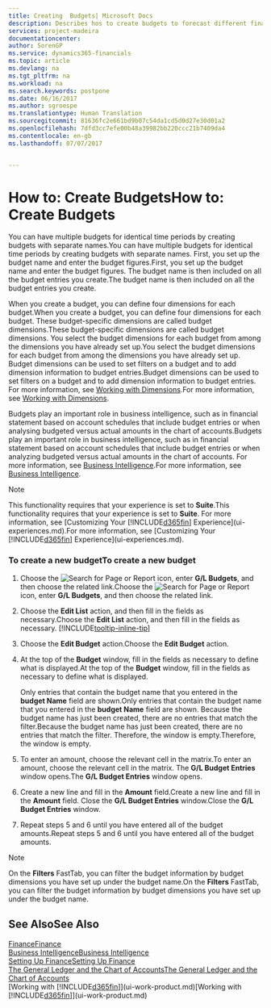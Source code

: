 ```yaml
---
title: Creating  Budgets| Microsoft Docs
description: Describes hos to create budgets to forecast different financial activities and assign dimensions for business intelligence purposes.
services: project-madeira
documentationcenter: 
author: SorenGP
ms.service: dynamics365-financials
ms.topic: article
ms.devlang: na
ms.tgt_pltfrm: na
ms.workload: na
ms.search.keywords: postpone
ms.date: 06/16/2017
ms.author: sgroespe
ms.translationtype: Human Translation
ms.sourcegitcommit: 81636fc2e661bd9b07c54da1cd5d0d27e30d01a2
ms.openlocfilehash: 7dfd3cc7efe00b48a39982bb220ccc21b7409da4
ms.contentlocale: en-gb
ms.lasthandoff: 07/07/2017


---
```

# <a name="how-to-create--budgets"></a><span data-ttu-id="1e3e5-103">How to: Create  Budgets</span><span class="sxs-lookup"><span data-stu-id="1e3e5-103">How to: Create  Budgets</span></span>
<span data-ttu-id="1e3e5-104">You can have multiple budgets for identical time periods by creating budgets with separate names.</span><span class="sxs-lookup"><span data-stu-id="1e3e5-104">You can have multiple budgets for identical time periods by creating budgets with separate names.</span></span> <span data-ttu-id="1e3e5-105">First, you set up the budget name and enter the budget figures.</span><span class="sxs-lookup"><span data-stu-id="1e3e5-105">First, you set up the budget name and enter the budget figures.</span></span> <span data-ttu-id="1e3e5-106">The budget name is then included on all the budget entries you create.</span><span class="sxs-lookup"><span data-stu-id="1e3e5-106">The budget name is then included on all the budget entries you create.</span></span>  

 <span data-ttu-id="1e3e5-107">When you create a budget, you can define four dimensions for each budget.</span><span class="sxs-lookup"><span data-stu-id="1e3e5-107">When you create a budget, you can define four dimensions for each budget.</span></span> <span data-ttu-id="1e3e5-108">These budget\-specific dimensions are called budget dimensions.</span><span class="sxs-lookup"><span data-stu-id="1e3e5-108">These budget\-specific dimensions are called budget dimensions.</span></span> <span data-ttu-id="1e3e5-109">You select the budget dimensions for each budget from among the dimensions you have already set up.</span><span class="sxs-lookup"><span data-stu-id="1e3e5-109">You select the budget dimensions for each budget from among the dimensions you have already set up.</span></span> <span data-ttu-id="1e3e5-110">Budget dimensions can be used to set filters on a budget and to add dimension information to budget entries.</span><span class="sxs-lookup"><span data-stu-id="1e3e5-110">Budget dimensions can be used to set filters on a budget and to add dimension information to budget entries.</span></span> <span data-ttu-id="1e3e5-111">For more information, see [Working with Dimensions](finance-dimensions.md).</span><span class="sxs-lookup"><span data-stu-id="1e3e5-111">For more information, see [Working with Dimensions](finance-dimensions.md).</span></span>

 <span data-ttu-id="1e3e5-112">Budgets play an important role in business intelligence, such as in financial statement based on account schedules that include budget entries or when analysing budgeted versus actual amounts in the chart of accounts.</span><span class="sxs-lookup"><span data-stu-id="1e3e5-112">Budgets play an important role in business intelligence, such as in financial statement based on account schedules that include budget entries or when analyzing budgeted versus actual amounts in the chart of accounts.</span></span> <span data-ttu-id="1e3e5-113">For more information, see [Business Intelligence](bi.md).</span><span class="sxs-lookup"><span data-stu-id="1e3e5-113">For more information, see [Business Intelligence](bi.md).</span></span>   

 > [!NOTE]  
>   <span data-ttu-id="1e3e5-114">This functionality requires that your experience is set to **Suite**.</span><span class="sxs-lookup"><span data-stu-id="1e3e5-114">This functionality requires that your experience is set to **Suite**.</span></span> <span data-ttu-id="1e3e5-115">For more information, see [Customizing Your [!INCLUDE[d365fin](includes/d365fin_md.md)] Experience](ui-experiences.md).</span><span class="sxs-lookup"><span data-stu-id="1e3e5-115">For more information, see [Customizing Your [!INCLUDE[d365fin](includes/d365fin_md.md)] Experience](ui-experiences.md).</span></span>  

### <a name="to-create-a-new-budget"></a><span data-ttu-id="1e3e5-116">To create a new budget</span><span class="sxs-lookup"><span data-stu-id="1e3e5-116">To create a new budget</span></span>  

1. <span data-ttu-id="1e3e5-117">Choose the ![Search for Page or Report](media/ui-search/search_small.png "Search for Page or Report icon") icon, enter **G/L Budgets**, and then choose the related link.</span><span class="sxs-lookup"><span data-stu-id="1e3e5-117">Choose the ![Search for Page or Report](media/ui-search/search_small.png "Search for Page or Report icon") icon, enter **G/L Budgets**, and then choose the related link.</span></span>  
2. <span data-ttu-id="1e3e5-118">Choose the **Edit List** action, and then fill in the fields as necessary.</span><span class="sxs-lookup"><span data-stu-id="1e3e5-118">Choose the **Edit List** action, and then fill in the fields as necessary.</span></span> [!INCLUDE[tooltip-inline-tip](includes/tooltip-inline-tip_md.md)]  
3. <span data-ttu-id="1e3e5-119">Choose the **Edit Budget** action.</span><span class="sxs-lookup"><span data-stu-id="1e3e5-119">Choose the **Edit Budget** action.</span></span>
4. <span data-ttu-id="1e3e5-120">At the top of the **Budget** window, fill in the fields as necessary to define what is displayed.</span><span class="sxs-lookup"><span data-stu-id="1e3e5-120">At the top of the **Budget** window, fill in the fields as necessary to define what is displayed.</span></span>  

    <span data-ttu-id="1e3e5-121">Only entries that contain the budget name that you entered in the **budget Name** field are shown.</span><span class="sxs-lookup"><span data-stu-id="1e3e5-121">Only entries that contain the budget name that you entered in the **budget Name** field are shown.</span></span> <span data-ttu-id="1e3e5-122">Because the budget name has just been created, there are no entries that match the filter.</span><span class="sxs-lookup"><span data-stu-id="1e3e5-122">Because the budget name has just been created, there are no entries that match the filter.</span></span> <span data-ttu-id="1e3e5-123">Therefore, the window is empty.</span><span class="sxs-lookup"><span data-stu-id="1e3e5-123">Therefore, the window is empty.</span></span>  
5. <span data-ttu-id="1e3e5-124">To enter an amount, choose the relevant cell in the matrix.</span><span class="sxs-lookup"><span data-stu-id="1e3e5-124">To enter an amount, choose the relevant cell in the matrix.</span></span> <span data-ttu-id="1e3e5-125">The **G/L Budget Entries** window opens.</span><span class="sxs-lookup"><span data-stu-id="1e3e5-125">The **G/L Budget Entries** window opens.</span></span>  
6. <span data-ttu-id="1e3e5-126">Create a new line and fill in the **Amount** field.</span><span class="sxs-lookup"><span data-stu-id="1e3e5-126">Create a new line and fill in the **Amount** field.</span></span> <span data-ttu-id="1e3e5-127">Close the **G/L Budget Entries** window.</span><span class="sxs-lookup"><span data-stu-id="1e3e5-127">Close the **G/L Budget Entries** window.</span></span>  
7. <span data-ttu-id="1e3e5-128">Repeat steps 5 and 6 until you have entered all of the budget amounts.</span><span class="sxs-lookup"><span data-stu-id="1e3e5-128">Repeat steps 5 and 6 until you have entered all of the budget amounts.</span></span>  

> [!NOTE]  
>  <span data-ttu-id="1e3e5-129">On the **Filters** FastTab, you can filter the budget information by budget dimensions you have set up under the budget name.</span><span class="sxs-lookup"><span data-stu-id="1e3e5-129">On the **Filters** FastTab, you can filter the budget information by budget dimensions you have set up under the budget name.</span></span>   

## <a name="see-also"></a><span data-ttu-id="1e3e5-130">See Also</span><span class="sxs-lookup"><span data-stu-id="1e3e5-130">See Also</span></span>
[<span data-ttu-id="1e3e5-131">Finance</span><span class="sxs-lookup"><span data-stu-id="1e3e5-131">Finance</span></span>](finance.md)  
[<span data-ttu-id="1e3e5-132">Business Intelligence</span><span class="sxs-lookup"><span data-stu-id="1e3e5-132">Business Intelligence</span></span>](bi.md)  
[<span data-ttu-id="1e3e5-133">Setting Up Finance</span><span class="sxs-lookup"><span data-stu-id="1e3e5-133">Setting Up Finance</span></span>](finance-setup-finance.md)  
[<span data-ttu-id="1e3e5-134">The General Ledger and the Chart of Accounts</span><span class="sxs-lookup"><span data-stu-id="1e3e5-134">The General Ledger and the Chart of Accounts</span></span>](finance-general-ledger.md)  
<span data-ttu-id="1e3e5-135">[Working with [!INCLUDE[d365fin](includes/d365fin_md.md)]](ui-work-product.md)</span><span class="sxs-lookup"><span data-stu-id="1e3e5-135">[Working with [!INCLUDE[d365fin](includes/d365fin_md.md)]](ui-work-product.md)</span></span>  


